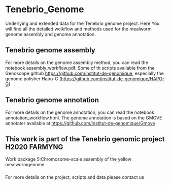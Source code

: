 # Tenebrio_Genome
Underlying and extended data for the Tenebrio genome project. Here You will find all the detailed wolkflow and methods used for the mealworm genome assembly and genome annotation.
## Tenebrio genome assembly
For more details on the genome assembly method, you can read the notebook assembly_workflow.pdf. Some of th scripts available from the Genoscope github https://github.com/institut-de-genomique, especially the genome polisher Hapo-G (https://github.com/institut-de-genomique/HAPO-G) 
## Tenebrio genome annotation
For more details on the genome annotation, you can read the notebook annotation_workflow.html. The genome annotation is based on the GMOVE annotater available at https://github.com/institut-de-genomique/Gmove
## This work is part of the Tenebrio genomic project H2020 FARMYNG
Work package 5:Chromosome-scale  assembly  of  the  yellow  mealwormgenome

###
For more details on the project, scripts and data please contact us


